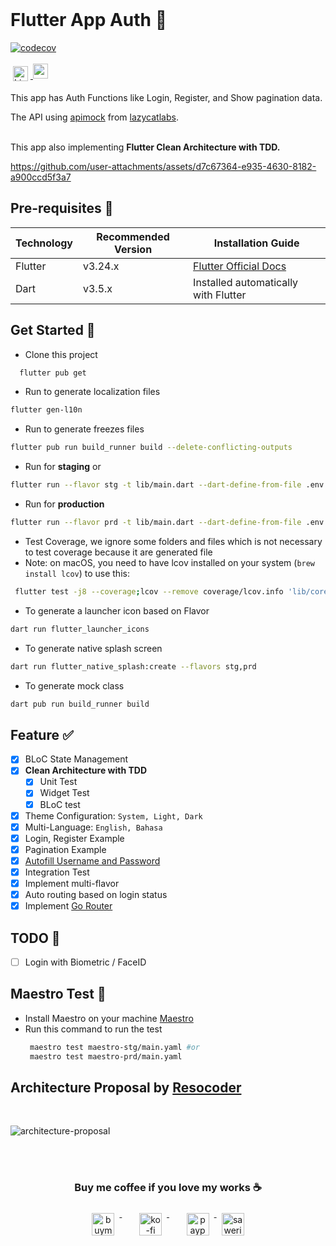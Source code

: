 <br>

# Flutter App Auth 📱
[![codecov](https://codecov.io/gh/lazycatlabs/flutter_auth_app/main/graph/badge.svg)](https://codecov.io/gh/lazycatlabs/flutter_auth_app)
<br/><br/>
<a href="https://www.linkedin.com/in/lzyct/" target="_blank">
    <img src="https://github.com/ukieTux/ukieTux/blob/master/assets/linkedin.svg" alt="LinkedIn" style="vertical-align:top; margin:4px" height=24>
</a>
<a href = "https://www.upwork.com/freelancers/~01913209d41be922f1?viewMode=1">
    <img src="https://img.shields.io/badge/UpWork-6FDA44?logo=Upwork&logoColor=white" height=24/>
</a>  


This app has Auth Functions like Login, Register, and Show pagination data.

The API using [apimock](https://apimock.lazycatlabs.com/) from [lazycatlabs](https://lazycatlabs.com).

<br>This app also implementing **Flutter Clean Architecture with TDD.**



https://github.com/user-attachments/assets/d7c67364-e935-4630-8182-a900ccd5f3a7




## Pre-requisites 📐

| Technology | Recommended Version | Installation Guide                                                    |
|------------|---------------------|-----------------------------------------------------------------------|
| Flutter    | v3.24.x             | [Flutter Official Docs](https://flutter.dev/docs/get-started/install) |
| Dart       | v3.5.x              | Installed automatically with Flutter                                  |

## Get Started 🚀

- Clone this project
```bash 
  flutter pub get 
```
- Run to generate localization files
```bash
flutter gen-l10n
```
- Run to generate freezes files
```bash
flutter pub run build_runner build --delete-conflicting-outputs
```
- Run for **staging** or
```bash
flutter run --flavor stg -t lib/main.dart --dart-define-from-file .env.stg.json 
```
- Run for **production**
```bash
flutter run --flavor prd -t lib/main.dart --dart-define-from-file .env.prd.json 
```
- Test Coverage, we ignore some folders and files which is not necessary to test coverage because it are generated file
- Note: on macOS, you need to have lcov installed on your system (`brew install lcov`) to use this:
```bash
 flutter test -j8 --coverage;lcov --remove coverage/lcov.info 'lib/core/localization/generated/' 'lib/core/resources/*' 'lib/utils/services/firebase/*' '**/*.g.dart' -o coverage/new_lcov.info ;genhtml coverage/new_lcov.info -o coverage/html
````
- To generate a launcher icon based on Flavor 
```bash
dart run flutter_launcher_icons 
```
- To generate native splash screen
```bash
dart run flutter_native_splash:create --flavors stg,prd
```
- To generate mock class
```bash
dart pub run build_runner build
```


## Feature ✅

- [x] BLoC State Management
- [x] **Clean Architecture with TDD**
    - [x] Unit Test
    - [x] Widget Test
    - [x] BLoC test
- [x] Theme Configuration: `System, Light, Dark`
- [x] Multi-Language: `English, Bahasa`
- [x] Login, Register Example
- [x] Pagination Example
- [x] [Autofill Username and Password](https://github.com/lazycatlabs/flutter_auth_app/pull/3)
- [x] Integration Test
- [x] Implement multi-flavor
- [x] Auto routing based on login status
- [x] Implement [Go Router](https://pub.dev/packages/go_router)

## TODO 📝
- [ ] Login with Biometric / FaceID



## Maestro Test 🧪
- Install Maestro on your machine [Maestro](https://maestro.mobile.dev/getting-started/installing-maestro)
- Run this command to run the test
  ```bash
   maestro test maestro-stg/main.yaml #or
   maestro test maestro-prd/main.yaml
  ```



## Architecture Proposal by [Resocoder](https://github.com/ResoCoder/flutter-tdd-clean-architecture-course)

<br>

![architecture-proposal](./architecture-proposal.png)

<br><br>

<h3 align="center">Buy me coffee if you love my works ☕️</h3>
<p align="center">
  <a href="https://www.buymeacoffee.com/Lzyct" target="_blank">
    <img src="https://www.buymeacoffee.com/assets/img/guidelines/download-assets-sm-2.svg" alt="buymeacoffe" style="vertical-align:top; margin:8px" height="36">
  </a>&nbsp;&nbsp;&nbsp;&nbsp;
   <a href="https://ko-fi.com/Lzyct" target="_blank">
    <img src="https://cdn.prod.website-files.com/5c14e387dab576fe667689cf/670f5a01cf2da94a032117b9_support_me_on_kofi_red-p-500.png" alt="ko-fi" style="vertical-align:top; margin:8px" height="36">
  </a>&nbsp;&nbsp;&nbsp;&nbsp;
  <a href="https://paypal.me/ukieTux" target="_blank">
    <img src="https://blog.zoom.us/wp-content/uploads/2019/08/paypal.png" alt="paypal" style="vertical-align:top; margin:8px" height="36">
  </a>
  <a href="https://saweria.co/Lzyct" target="_blank">
   <img src="https://1.bp.blogspot.com/-7OuHSxaNk6A/X92QPg8L9kI/AAAAAAAAG0E/lUzKf_uuVP8jCqvXpA7juh_l-TfK2jnbwCLcBGAsYHQ/s16000/SAWERIA.webp" style="vertical-align:top; margin:8px" height="36" alt="saweria">
  </a>
</p>
<br><br>
